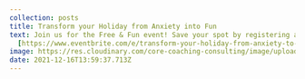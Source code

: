 ```yaml
---
collection: posts
title: Transform your Holiday from Anxiety into Fun
text: Join us for the Free & Fun event! Save your spot by registering at
  [https://www.eventbrite.com/e/transform-your-holiday-from-anxiety-to-fun-tickets-222884081287](https://www.eventbrite.com/e/222884081287)
image: https://res.cloudinary.com/core-coaching-consulting/image/upload/v1639663149/12-21_CORE_Holiday_Seminar_ns37j7.png
date: 2021-12-16T13:59:37.713Z
---
```

